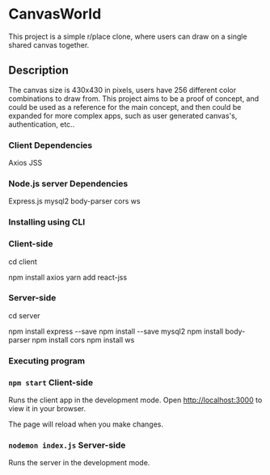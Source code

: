 # CanvasWorld

This project is a simple r/place clone, where users can draw on a single shared canvas together.

## Description

The canvas size is 430x430 in pixels, users have 256 different color combinations to draw from. This project aims to be a proof of concept, and could be used as a reference for the main concept, and then could be expanded for more complex apps, such as user generated canvas's, authentication, etc..

### Client Dependencies

Axios
JSS

### Node.js server Dependencies

Express.js
mysql2
body-parser
cors
ws

### Installing using CLI

### Client-side
cd client

npm install axios
yarn add react-jss

### Server-side
cd server

npm install express --save
npm install --save mysql2
npm install body-parser
npm install cors
npm install ws

### Executing program

### `npm start` Client-side

Runs the client app in the development mode.
Open [http://localhost:3000](http://localhost:3000) to view it in your browser.

The page will reload when you make changes.

### `nodemon index.js` Server-side

Runs the server in the development mode.
